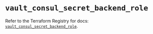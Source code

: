 # `vault_consul_secret_backend_role`

Refer to the Terraform Registry for docs: [`vault_consul_secret_backend_role`](https://registry.terraform.io/providers/hashicorp/vault/4.0.0/docs/resources/consul_secret_backend_role).
